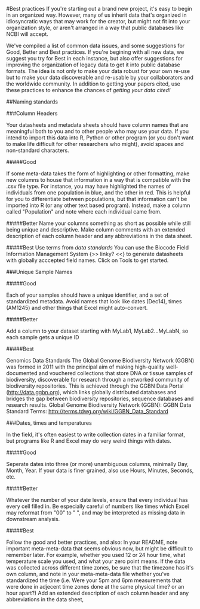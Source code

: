 #Best practices
If you're starting out a brand new project, it's easy to begin in an organized way. However, many of us inherit data that's organized in idiosyncratic ways that may work for the creator, but might not fit into your organization style, or aren't arranged in a way that public databases like NCBI will accept.

We've compiled a list of common data issues, and some suggestions for Good, Better and Best practices. If you're begining with all new data, we suggest you try for Best in each instance, but also offer suggestions for improving the organization of legacy data to get it into public database formats. The idea is not only to make your data robust for your own re-use but to make your data discoverable and re-usable by your collaborators and the worldwide community. In addition to getting your papers cited, use these practices to enhance the chances of *getting your data cited!*

##Naming standards

###Column Headers

Your datasheets and metadata sheets should have column names that are meaningful both to you and to other people who may use your data. If you intend to import this data into R, Python or other program (or you don't want to make life difficult for other researchers who might), avoid spaces and non-standard characters.

#####Good

If some meta-data takes the form of highlighting or other formatting, make new columns to house that information in a way that is compatible with the .csv file type. For instance, you may have highlighted the names of individuals from one population in blue, and the other in red. This is helpful for you to differentiate between populations, but that information can't be imported into R (or any other text based program). Instead, make a column called "Population" and note where each individual came from.

#####Better
Name your columns something as short as possible while still being unique and descriptive. Make column comments with an extended description of each column header and any abbreviations in the data sheet.

#####Best
Use terms from *data standards* 
You can use the Biocode Field Information Management System {>> linky? <<} to generate datasheets with globally acccepted field names. Click on Tools to get started.

###Unique Sample Names

#####Good

Each of your samples should have a unique identifier, and a set of standardized metadata. Avoid names that look like dates (Dec14), times (AM1245) and other things that Excel might auto-convert.

#####Better

Add a column to your dataset starting with MyLab1, MyLab2...MyLabN, so each sample gets a unique ID

#####Best

Genomics Data Standards The Global Genome Biodiversity Network (GGBN) was formed in 2011 with the principal aim of making high-quality well-documented and vouchered collections that store DNA or tissue samples of biodiversity, discoverable for research through a networked community of biodiversity repositories. This is achieved through the GGBN Data Portal (http://data.ggbn.org), which links globally distributed databases and bridges the gap between biodiversity repositories, sequence databases and research results. Global Genome Biodiversity Network (GGBN): GGBN Data Standard Terms: http://terms.tdwg.org/wiki/GGBN_Data_Standard

###Dates, times and temperatures

In the field, it's often easiest to write collection dates in a familiar format, but programs like R and Excel may do very weird things with dates.

#####Good

Seperate dates into three (or more) unambiguous columns, minimally Day, Month, Year. If your data is finer grained, also use Hours, Minutes, Seconds, etc.

#####Better

Whatever the number of your date levels, ensure that every individual has every cell filled in. Be especially careful of numbers like times which Excel may reformat from "00" to " ", and may be interpreted as missing data in downstream analysis.

#####Best

Follow the good and better practices, and also: In your README, note important meta-meta-data that seems obvious now, but might be difficult to remember later. For example, whether you used 12 or 24 hour time, what temperature scale you used, and what your zero point means. If the data was collected across different time zones, be sure that the timezone has it's own column, and note in your meta-meta-data file whether you've standardized the time (i.e. Were your 5pm and 6pm measurements that were done in adjecent time zones done at the same physical time? or an hour apart?) Add an extended description of each column header and any abbreviations in the data sheet,

